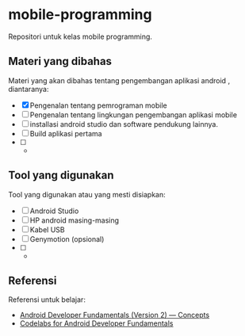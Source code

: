 # mobile-programming
Repositori untuk kelas mobile programming.

## Materi yang dibahas
Materi yang akan dibahas tentang pengembangan aplikasi android , diantaranya:
- [X] Pengenalan tentang pemrograman mobile
- [ ] Pengenalan tentang lingkungan pengembangan aplikasi mobile
- [ ] installasi android studio dan software pendukung lainnya.
- [ ] Build aplikasi pertama
- [ ] -

## Tool yang digunakan
Tool yang digunakan atau yang mesti disiapkan:
- [ ] Android Studio
- [ ] HP android masing-masing
- [ ] Kabel USB
- [ ] Genymotion (opsional)
- [ ] -

## Referensi
Referensi untuk belajar:
- [Android Developer Fundamentals (Version 2) — Concepts](https://google-developer-training.github.io/android-developer-fundamentals-course-concepts-v2/index.html)
- [Codelabs for Android Developer Fundamentals](https://codelabs.developers.google.com/android-training/)

